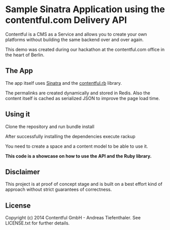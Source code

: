 # Sample Sinatra Application using the contentful.com Delivery API

Contentful is a CMS as a Service and allows you to create your own platforms without building the same backend over and over again.

This demo was created during our hackathon at the contentful.com office in the heart of Berlin.


## The App

The app itself uses [Sinatra](http://www.sinatrarb.com/) and the [contentful.rb](https://github.com/contentful/contentful.rb) library.

The permalinks are created dynamically and stored in Redis. Also the content itself is cached as serialized JSON to improve the page load time.

## Using it

Clone the repository and run
  bundle install

After successfully installing the dependencies execute
  rackup

You need to create a space and a content model to be able to use it.


**This code is a showcase on how to use the API and the Ruby library.**


## Disclaimer

This project is at proof of concept stage and is built on a best
effort kind of approach without strict guarantees of correctness.

## License

Copyright (c) 2014 Contentful GmbH - Andreas Tiefenthaler. See LICENSE.txt for further details.

